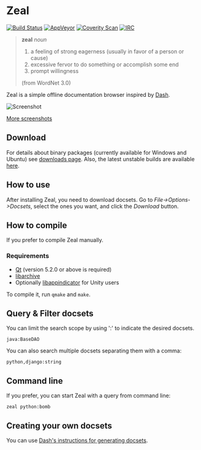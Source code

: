 # Zeal

[![Build Status](https://api.shippable.com/projects/54ac2ce4d46935d5fbc19b84/badge?branchName=master)](https://app.shippable.com/projects/54ac2ce4d46935d5fbc19b84/builds/latest)
[![AppVeyor](https://img.shields.io/appveyor/ci/trollixx/zeal.svg?style=flat-square)](https://ci.appveyor.com/project/trollixx/zeal)
[![Coverity Scan](https://img.shields.io/coverity/scan/4271.svg?style=flat-square)](https://scan.coverity.com/projects/4271)
[![IRC](https://img.shields.io/badge/irc-%23zealdocs-blue.svg?style=flat-square)](https://kiwiirc.com/client/irc.freenode.net/#zealdocs)

> **zeal** *noun*
>
> 1. a feeling of strong eagerness (usually in favor of a person or cause)
> 2. excessive fervor to do something or accomplish some end
> 3. prompt willingness
>
> (from WordNet 3.0)

Zeal is a simple offline documentation browser inspired by [Dash](http://kapeli.com/dash/).

![Screenshot](http://i.imgur.com/SiLvpz8.png)

[More screenshots](http://imgur.com/a/eVi97)

## Download

For details about binary packages (currently available for Windows and Ubuntu) see [downloads page](http://zealdocs.org/download.html). Also, the latest unstable builds are available [here]( https://bitbucket.org/zealdocs/zeal-win32-binary-downloads/downloads).

## How to use

After installing Zeal, you need to download docsets. Go to *File->Options->Docsets*, select the ones you want, and click the *Download* button.

## How to compile

If you prefer to compile Zeal manually.

### Requirements
* [Qt](https://www.qt.io/) (version 5.2.0 or above is required)
* [libarchive](http://libarchive.org/)
* Optionally [libappindicator](https://launchpad.net/libappindicator) for Unity users

To compile it, run `qmake` and `make`.

## Query & Filter docsets

You can limit the search scope by using ':' to indicate the desired docsets.

`java:BaseDAO`

You can also search multiple docsets separating them with a comma:

`python,django:string`

## Command line

If you prefer, you can start Zeal with a query from command line:

`zeal python:bomb`

## Creating your own docsets

You can use [Dash's instructions for generating docsets](http://kapeli.com/docsets).
